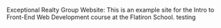 Exceptional Realty Group Website:
This is an example site for the Intro to Front-End Web Development course at the Flatiron School.
testing
